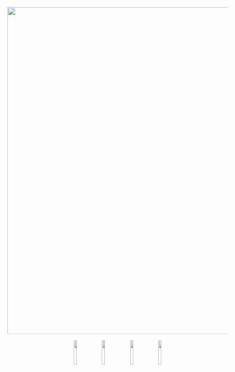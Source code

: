 <p align="center">
  <img src="https://www.gifcen.com/wp-content/uploads/2021/06/regular-show-gif-11.gif" width="750px" />
</p>
<p width="750px" align="center">
  <img src="https://i.ibb.co/jWvMF48/New-Project-2.png" width="12%">
<img src="https://i.ibb.co/LpnGM07/New-Project-1.png" width="12%">
<img src="https://i.ibb.co/KrdBvD3/New-Project.png" width="12%">
<img src="https://i.ibb.co/59g0VGx/New-Project-3.png" width="12%">
</p>
